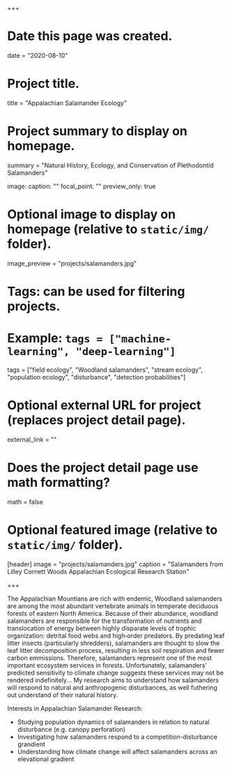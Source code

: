 +++
# Date this page was created.
date = "2020-08-10"

# Project title.
title = "Appalachian Salamander Ecology"

# Project summary to display on homepage.
summary = "Natural History, Ecology, and Conservation of Plethodontid Salamanders"

image:
  caption: ""
  focal_point: ""
  preview_only: true

# Optional image to display on homepage (relative to `static/img/` folder).
image_preview = "projects/salamanders.jpg"

# Tags: can be used for filtering projects.
# Example: `tags = ["machine-learning", "deep-learning"]`
tags = ["field ecology", "Woodland salamanders", "stream ecology", "population ecology", "disturbance", "detection probabilities"]

# Optional external URL for project (replaces project detail page).
external_link = ""

# Does the project detail page use math formatting?
math = false

# Optional featured image (relative to `static/img/` folder).
[header]
image = "projects/salamanders.jpg"
caption = "Salamanders from Lilley Cornett Woods Appalachian Ecological Research Station"

+++

The Appalachian Mountians are rich with endemic, Woodland salamanders are among the most abundant vertebrate animals in temperate deciduous forests of eastern North America. Because of their abundance, woodland salamanders are responsible for the transformation of nutrients and translocation of energy between highly disparate levels of trophic organization: detrital food webs and high‐order predators. By predating leaf litter insects (particularly shredders), salamanders are thought to slow the leaf litter decomposition process, resulting in less soil respiration and fewer carbon emmissions. Therefore, salamanders represent one of the most important ecosystem services in forests. Unfortunately, salamanders' predicted sensitivity to climate change suggests these services may not be rendered indefinitely... My research aims to understand how salamanders will respond to natural and anthropogenic disturbances, as well futhering out understand of their natural history. 

Interests in Appalachian Salamander Research:

* Studying population dynamics of salamanders in relation to natural disturbance (e.g. canopy perforation)
* Investigating how salamanders respond to a competition-disturbance grandient 
* Understanding how climate change will affect salamanders across an elevational gradient

